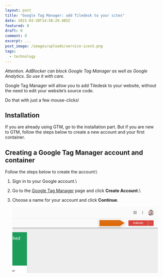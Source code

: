 ```yaml
---
layout: post
title: "Google Tag Manager: add Tiledesk to your sites"
date: 2021-03-30T14:58:29.485Z
featured: 0
draft: 0
comment: 0
excerpt: ...
post_image: /images/uploads/service-icon3.png
tags:
  - technology
---
```

*Attention. AdBlocker can block Google Tag Manager as well as Google Analytics. So use it with care.*

Google Tag Manager will allow you to add Tiledesk to your website, without the need to edit your website’s source code.

Do that with just a few mouse-clicks!

## Installation

If you are already using GTM, go to the installation part. But if you are new to GTM, follow the steps below to create a new account and your first container.

## Creating a Google Tag Manager account and container

Follow the steps below to create the account:\

1. Sign in to your Google account.\
2. Go to the [Google Tag Manager](https://www.google.com/tagmanager/web/#management) page and click **Create Account**.\
3. Choose a name for your account and click **Continue**.

   ![Add new account](/images/uploads/gtm_dashboard_publishing_tag-2x-1.png "Add new account")
